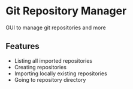 # Git Repository Manager

GUI to manage git repositories and more

## Features

- Listing all imported repositories
- Creating repositories
- Importing locally existing repositories
- Going to repository directory
